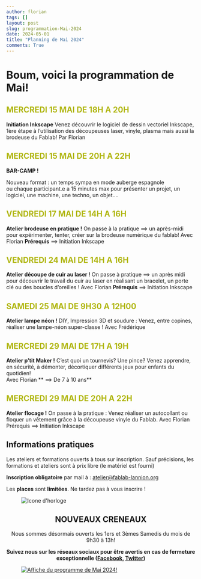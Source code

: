 ```yaml
---
author: florian
tags: []
layout: post
slug: programmation-Mai-2024
date: 2024-05-01
title: "Planning de Mai 2024"
comments: True
---
```

Boum, voici la programmation de Mai!
========

<span style="color: #B1B714">MERCREDI 15 MAI DE 18H A 20H</span> 
--------
**Initiation Inkscape**
Venez découvrir le logiciel de dessin vectoriel Inkscape, 1ère étape à l’utilisation des découpeuses laser,
vinyle, plasma mais aussi la brodeuse du Fablab! Par Florian


<span style="color: #B1B714">MERCREDI 15 MAI DE 20H A 22H</span>
--------
**BAR-CAMP !**

Nouveau format : un temps sympa en mode auberge espagnole  
ou chaque participant.e a 15 minutes max pour présenter un projet, 
un logiciel, une machine, une techno, un objet....  


<span style="color: #B1B714">VENDREDI 17 MAI DE 14H A 16H</span>
--------
**Atelier brodeuse en pratique !**
On passe à la pratique ==> un après-midi pour expérimenter, tenter, créer sur la brodeuse numérique du fablab! 
Avec Florian
**Prérequis**  ==> Initiation Inkscape

<span style="color: #B1B714">VENDREDI 24 MAI DE 14H A 16H</span>
--------
**Atelier découpe de cuir au laser !**
On passe à pratique ==> un après midi pour découvrir le travail 
du cuir au laser en réalisant un bracelet, un porte clé ou des boucles d’oreilles ! Avec Florian
**Prérequis** ==> Initiation Inkscape


<span style="color: #B1B714">SAMEDI 25 MAI DE 9H30 A 12H00</span>
--------
**Atelier lampe néon !**
DIY, Impression 3D et soudure : Venez, entre copines, réaliser une lampe-néon super-classe !
Avec Frédérique

<span style="color: #B1B714">MERCREDI 29 MAI DE 17H A 19H</span>
--------
**Atelier p’tit Maker !**
C’est quoi un tournevis? Une pince? Venez apprendre, en sécurité,
à démonter, décortiquer différents jeux pour enfants du quotidien!  
Avec Florian         ** ==> De 7 à 10 ans**

<span style="color: #B1B714">MERCREDI 29 MAI DE 20H A 22H</span>
--------
**Atelier flocage !**
On passe à la pratique : Venez réaliser un autocollant ou 
floquer un vêtement grâce à la découpeuse vinyle du Fablab. Avec Florian
Prérequis ==> Initiation Inkscape


Informations pratiques
--------
Les ateliers et formations ouverts à tous sur inscription. Sauf précisions, les formations et ateliers sont à prix libre (le matériel est fourni)

**Inscription obligatoire** par mail à : 
atelier@fablab-lannion.org

Les **places** sont **limitées**. Ne tardez pas à vous inscrire !


<figure>
<img src="{{ site.static_url }}/icone-horloge.png" alt="Icone d'horloge" />
</figure> 
<div align="center">
<h2>NOUVEAUX CRENEAUX</h2>

<p>Nous sommes désormais ouverts les 1ers et 3èmes Samedis du mois de 9h30 à 13h!</p>
<p><b>Suivez nous sur les réseaux sociaux pour être avertis en cas de fermeture exceptionnelle (<a href="https://www.facebook.com/fablablannion">Facebook</a>, <a href="https://twitter.com/notifications">Twitter</a>)</b></p>
</div>

<figure>
	<a href="{{ site.static_url }}/mai.png"><img src="{{ site.static_url }}/mai.png" alt="Affiche du programme de Mai 2024!"></a>
</figure>
